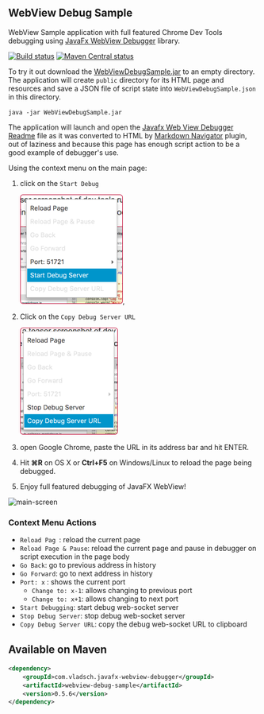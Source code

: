 ## WebView Debug Sample

WebView Sample application with full featured Chrome Dev Tools debugging using
[JavaFx WebView Debugger] library.

[![Build status](https://travis-ci.org/vsch/WebViewDebugSample.svg?branch=master)](https://travis-ci.org/vsch/WebViewDebugSample)
[![Maven Central status](https://img.shields.io/maven-central/v/com.vladsch.javafx-webview-debugger/webview-debug-sample.svg)](https://search.maven.org/#search%7Cga%7C1%7Cg%3A%22com.vladsch.javafx-webview-debugger%22)

To try it out download the [WebViewDebugSample.jar] to an empty directory. The application will
create `public` directory for its HTML page and resources and save a JSON file of script state
into `WebViewDebugSample.json` in this directory.

```shell
java -jar WebViewDebugSample.jar
```

The application will launch and open the [Javafx Web View Debugger Readme] file as it was
converted to HTML by [Markdown Navigator] plugin, out of laziness and because this page has
enough script action to be a good example of debugger's use.

Using the context menu on the main page:

1. click on the `Start Debug`

   ![Context Menu Start](assets/images/context-menu-start.png),

2. Click on the `Copy Debug Server URL`

   ![context-menu-copy](assets/images/context-menu-copy.png)

3. open Google Chrome, paste the URL in its address bar and hit ENTER.

4. Hit **⌘R** on OS X or **Ctrl+F5** on Windows/Linux to reload the page being debugged.

5. Enjoy full featured debugging of JavaFX WebView!

![main-screen](https://raw.githubusercontent.com/vsch/WebViewDebugSample/master/assets/images/main-screen.png)

### Context Menu Actions

* `Reload Pag `: reload the current page 
* `Reload Page & Pause`: reload the current page and pause in debugger on script execution in the page body
* `Go Back`: go to previous address in history
* `Go Forward`: go to next address in history  
* `Port: x` :  shows the current port
  * `Change to: x-1`: allows changing to previous port
  * `Change to: x+1`: allows changing to next port
* `Start Debugging`: start debug web-socket server 
* `Stop Debug Server`: stop debug web-socket server 
* `Copy Debug Server URL`: copy the debug web-socket URL to clipboard 

## Available on Maven 

```xml
<dependency>
    <groupId>com.vladsch.javafx-webview-debugger</groupId>
    <artifactId>webview-debug-sample</artifactId>
    <version>0.5.6</version>
</dependency>
```

[Javafx Web View Debugger Readme]: https://github.com/vsch/Javafx-WebView-Debugger/blob/master/README.md
[Web View Debug Sample]: https://github.com/vsch/WebViewDebugSample
[JavaFx WebView Debugger]: https://github.com/vsch/Javafx-WebView-Debugger
[Markdown Navigator]: http://vladsch.com/product/markdown-navigator 
[WebViewDebugSample.jar]: https://github.com/vsch/WebViewDebugSample/raw/master/WebViewDebugSample.jar

